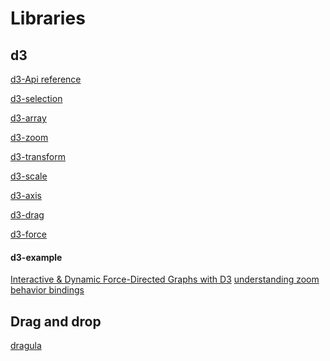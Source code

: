 Libraries
=============

## d3
[d3-Api reference](https://github.com/d3/d3/blob/master/API.md)

[d3-selection](https://github.com/d3/d3-selection/blob/master/README.md#control-flow)

[d3-array](https://github.com/d3/d3-array/blob/master/README.md#range)

[d3-zoom](https://github.com/d3/d3-zoom#transform_translate)

[d3-transform](https://github.com/trinary/d3-transform)

[d3-scale](https://github.com/d3/d3-scale)

[d3-axis](https://github.com/d3/d3-axis)

[d3-drag](https://github.com/d3/d3-drag#api-reference)

[d3-force](https://github.com/d3/d3-force)

#### d3-example
[Interactive & Dynamic Force-Directed Graphs with D3](https://medium.com/ninjaconcept/interactive-dynamic-force-directed-graphs-with-d3-da720c6d7811)
[understanding zoom behavior bindings](http://bl.ocks.org/cpdean/7a71e687dd5a80f6fd57)

## Drag and drop
[dragula](https://github.com/bevacqua/dragula)


